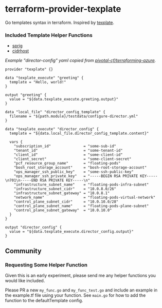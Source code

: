# terraform-provider-texplate

Go templates syntax in terraform.
Inspired by [texplate](https://github.com/pivotal-cf/texplate).

### Included Template Helper Functions
- [sprig](github.com/Masterminds/sprig)
- [cidrhost](https://www.terraform.io/docs/configuration/interpolation.html#cidrhost-iprange-hostnum-)

*Example "director-config" yaml copied from [pivotal-cf/terraforming-azure](https://github.com/pivotal-cf/terraforming-azure).*

```hcl
provider "texplate" {}

data "texplate_execute" "greeting" {
  template = "Hello, world!"
}

output "greeting" {
  value = "${data.texplate_execute.greeting.output}"
}

data "local_file" "director_config_template" {
  filename = "${path.module}/testdata/configure-director.yml"
}

data "texplate_execute" "director_config" {
  template = "${data.local_file.director_config_template.content}"

  vars {
    "subscription_id"               = "some-sub-id"
    "tenant_id"                     = "some-tenant-id"
    "client_id"                     = "some-client-id"
    "client_secret"                 = "some-client-secret"
    "pcf_resource_group_name"       = "floating-pods"
    "bosh_root_storage_account"     = "bosh-root-storage-account"
    "ops_manager_ssh_public_key"    = "some-ssh-public-key"
    "ops_manager_ssh_private_key"   = "-----BEGIN RSA PRIVATE KEY-----\n701\n-----END RSA PRIVATE KEY-----\n"
    "infrastructure_subnet_name"    = "floating-pods-infra-subnet"
    "infrastructure_subnet_cidr"    = "10.0.8.0/26"
    "infrastructure_subnet_gateway" = "10.0.8.1"
    "network_name"                  = "floating-pods-virtual-network"
    "control_plane_subnet_cidr"     = "10.0.10.0/28"
    "control_plane_subnet_name"     = "floating-pods-plane-subnet"
    "control_plane_subnet_gateway"  = "10.0.10.0"
  }
}

output "director_config" {
  value = "${data.texplate_execute.director_config.output}"
}
```
## Community

### Requesting Some Helper Function

Given this is an early experiment, please send me any helper functions you would like included.

Please PR a new `my_func.go` and `my_func_test.go` and include an example in the example.tf file using your function.
See `main.go` for how to add the function to the defaultTemplate config.
